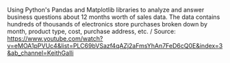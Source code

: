 Using Python's Pandas and Matplotlib libraries to analyze and answer business questions about 12 months worth of sales data. The data contains hundreds of thousands of electronics store purchases broken down by month, product type, cost, purchase address, etc. /
Source: https://www.youtube.com/watch?v=eMOA1pPVUc4&list=PLC69bVSazf4qAZj2aFmsYhAn7FeD6cQ0E&index=3&ab_channel=KeithGalli

